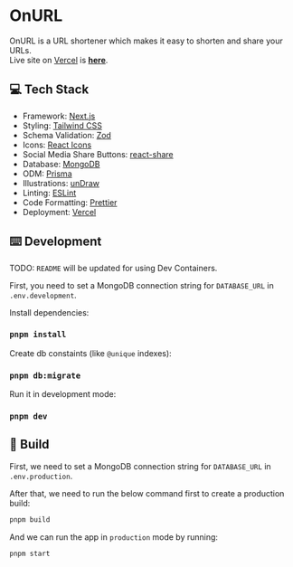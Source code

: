 # OnURL

OnURL is a URL shortener which makes it easy to shorten and share your URLs.  
Live site on [Vercel](https://vercel.com) is **[here](https://onurl.vercel.app/)**.

## 💻 Tech Stack

- Framework: [Next.js](https://nextjs.org/)
- Styling: [Tailwind CSS](https://tailwindcss.com/)
- Schema Validation: [Zod](https://zod.dev/)
- Icons: [React Icons](https://react-icons.github.io/react-icons/)
- Social Media Share Buttons: [react-share](https://github.com/nygardk/react-share)
- Database: [MongoDB](https://www.mongodb.com/)
- ODM: [Prisma](https://www.prisma.io/)
- Illustrations: [unDraw](https://undraw.co/)
- Linting: [ESLint](https://eslint.org/)
- Code Formatting: [Prettier](https://prettier.io/)
- Deployment: [Vercel](https://vercel.com/)

## ⌨️ Development

TODO: `README` will be updated for using Dev Containers.

First, you need to set a MongoDB connection string for `DATABASE_URL` in `.env.development`.

Install dependencies:

### `pnpm install`

Create db constaints (like `@unique` indexes):

### `pnpm db:migrate`

Run it in development mode:

### `pnpm dev`

## 🚀 Build

First, we need to set a MongoDB connection string for `DATABASE_URL` in `.env.production`.

After that, we need to run the below command first to create a production build:

```bash
pnpm build
```

And we can run the app in `production` mode by running:

```bash
pnpm start
```
